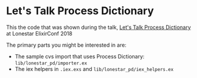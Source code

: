 # Let's Talk Process Dictionary

This the code that was shown during the talk, [Let's Talk Process Dictionary](
https://speakerdeck.com/gvaughn/lets-talk-process-dictionary) at Lonestar ElixirConf 2018

The primary parts you might be interested in are:

* The sample cvs import that uses Process Dictionary: `lib/lonestar_pd/importer.ex`
* The iex helpers in `.iex.exs` and `lib/lonestar_pd/iex_helpers.ex`

